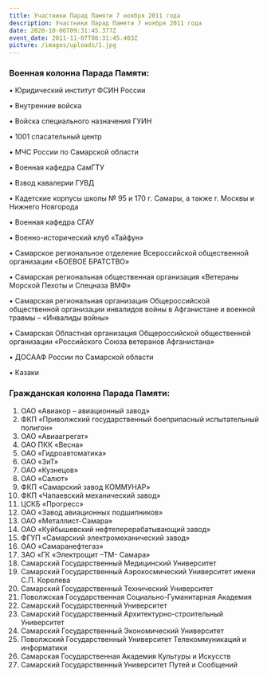 ```yaml
---
title: Участники Парад Памяти 7 ноября 2011 года
description: Участники Парад Памяти 7 ноября 2011 года
date: 2020-10-06T09:31:45.377Z
event_date: 2011-11-07T08:31:45.403Z
picture: /images/uploads/1.jpg
---
```



### Военная колонна Парада Памяти:


•	Юридический институт ФСИН России


•	Внутренние войска


•	Войска специального назначения ГУИН


•	1001 спасательный центр


•	МЧС России по Самарской области


•	Военная кафедра СамГТУ 


•	Взвод кавалерии ГУВД


•	Кадетские корпусы школы № 95 и 170 г. Самары, а также г. Москвы и Нижнего Новгорода


•	Военная кафедра СГАУ


•	Военно-исторический клуб «Тайфун»


•	Самарское региональное отделение Всероссийской общественной организации «БОЕВОЕ БРАТСТВО»


•	Самарская региональная общественная организация «Ветераны Морской Пехоты и Спецназа ВМФ»


•	Самарская региональная организация Общероссийской общественной организации инвалидов войны в Афганистане и военной травмы – «Инвалиды войны»


•	Самарская Областная организация Общероссийской общественной организации «Российского Союза ветеранов Афганистана»


•	ДОСААФ России по Самарской области


•	Казаки

### Гражданская колонна Парада Памяти: 

1. ОАО «Авиакор – авиационный завод»  
2. ФКП «Приволжский государственный боеприпасный испытательный полигон»
3. ОАО «Авиаагрегат»
4. ОАО ПКК «Весна»
5. ОАО «Гидроавтоматика»
6. ОАО «ЗиТ»
7. ОАО «Кузнецов»
8. ОАО «Салют»
9. ФКП «Самарский завод КОММУНАР»
10. ФКП «Чапаевский механический завод»
11. ЦСКБ «Прогресс»
12. ОАО «Завод авиационных подшипников»
13. ОАО «Металлист-Самара»
14. ОАО «Куйбышевский нефтеперерабатывающий завод»
15. ФГУП «Самарский электромеханический завод»
16. ОАО «Самаранефтегаз»
17. ЗАО «ГК «Электрощит –ТМ- Самара»
18. Самарский Государственный Медицинский Университет
19. Самарский Государственный Аэрокосмический Университет имени С.П. Королева
20. Самарский Государственный Технический Университет
21. Поволжская Государственная Социально-Гуманитарная Академия
22. Самарский Государственный Университет
23. Самарский Государственный Архитектурно-строительный Университет
24. Самарский Государственный Экономический Университет
25. Поволжский Государственный Университет Телекоммуникаций и информатики
26. Самарская Государственная Академия Культуры и Искусств
27. Самарский Государственный Университет Путей и Сообщений